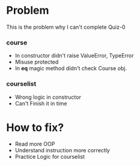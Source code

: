 # Problem
This is the problem why I can't complete Quiz-0

### course
* In constructor didn't raise ValueError, TypeError
* Misuse protected
* In __eq__ magic method didn't check Course obj.
### courselist
* Wrong logic in constructor
* Can't Finish it in time

# How to fix?
* Read more OOP
* Understand instruction more correctly
* Practice Logic for courselist
